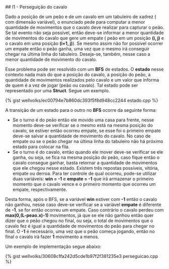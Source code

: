 <div id="perseguicao">
 
 </div>
## I1 - Perseguição do cavalo

Dado a posição de um peão e de um cavalo em um tabuleiro de xadrez ( com dimensão variável), o enunciado pede para computar a menor quantidade de movimentos que o cavalo deve realizar para capturar o peão. Se tal evento não seja possível, então deve-se informar a menor quantidade de movimentos do cavalo que gere um empate ( peão em um posição <b>(i, j)</b> e o cavalo em uma posição <b>(i+1, j)</b>). Se mesmo assim não for possível ocorrer um empate então o peão ganha, uma vez que o mesmo irá conseguir chegar na última linha do tabuleiro. Deseja-se, também, nesse caso a menor quantidade de movimento do cavalo. 

Esse problema pode ser resolvido com um <b>BFS</b> de estados. O <b>estado</b> nesse contexto nada mais do que a posição do cavalo, a posição do peão, a quantidade de movimentos realizados pelo cavalo e um valor que informa de quem é a vez de jogar (peão ou cavalo). Tal estado pode ser representado por uma <b>Struct</b>. Segue um exemplo.

{% gist wellvolks/ec00794e7b860dc393f5f8d948cc2244 estado.cpp %}

A transição de um estado para o outro no <b>BFS</b> ocorre da seguinte forma:
<ul>
<li>Se o turno é do peão então ele movido uma casa para frente, nesse momento deve-se verificar se o mesmo está na mesma posição do cavalo, se estiver então ocorreu empate, se esse foi o primeiro empate deve-se salvar a quantidade de movimento do cavalo. No caso de empate ou se o peão chegar na última linha do tabuleiro não há próximo estado para colocar na fila.</li>

<li>Se o turno é do cavalo, então quando ele mover deve-se verificar se ele ganha, ou seja, se fica na mesma posição do peão, caso fique então o cavalo consegue ganhar, basta retornar a quantidade de movimentos que ele chegou nesse estado.
Existem três repostas possíveis, vitória, empate ou derroa. Para ter controle de qual ocorreu, pode-se utilizar duas variáveis: <b>win = -1</b> e <b>empate = -1</b> que irá armazenar o primeiro momento que o cavalo vence e o primeiro momento que ocorreu um empate, respectivamente.</li> 
</ul>
Desta forma, após o BFS, se a variável <b>win</b> estiver com <b>-1</b> então o cavalo não ganhou, nesse caso deve-se verificar se a variável <b>empate</b> é diferente de <b>-1</b>, se for então ocorreu um empate. Caso contrário o cavalo perdeu com <b>max(0,(L-peao.x)-1)</b> movimentos, já que se ele não ganhou então quer dizer que o peão chegou no final, ou seja, o total de movimentos que o cavalo fez é igual a quantidade de movimentos do peão para chegar no final. O <b>-1</b> é necessário, uma vez que o peão começa jogando, então no final o cavalo irá fazer <b>1</b> movimento a menos.


Um exemplo de implementação segue abaixo:

{% gist wellvolks/30608c1fa242d5cde1b97f2f381235e3 perseguicao.cpp %}

